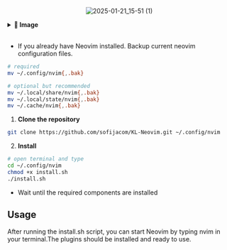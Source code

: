<div align="center">
 
![2025-01-21_15-51 (1)](https://github.com/user-attachments/assets/b5df44ed-9b06-4189-b62c-169b0ac161c2)

</div>


<details>
<summary><b>🦋 Image</b></summary>

<br>

<div align="center">

![2025-01-21_15-48](https://github.com/user-attachments/assets/f03255fb-4f59-474b-a79d-a9010733db50)

</div>

<div align="center">
 
[![Grind Compliant](https://github.com/user-attachments/assets/185ae8f9-46d5-49cf-9696-8de1cd5601c0)

</div>

<div align="center">
 
![2025-01-05_15-52](https://github.com/user-attachments/assets/7077a408-5250-464d-abe3-24143a69401e)

</div>

 <div align="center">
  
![2025-01-18_19-08](https://github.com/user-attachments/assets/138cbb6f-c72b-4461-a9ff-bcb960d4e7a2)
</div>

<div align="center">
 
![2025-01-21_14-46](https://github.com/user-attachments/assets/0b24d56d-f7dc-4967-80be-e83ede90f6bc)
 
</div>

<div align="center">
 
![2025-01-19_15-01](https://github.com/user-attachments/assets/b383ac07-3568-4cc8-8fbb-ec223e20dece)

</div>

<div align="center">
 
![2025-01-21_14-43](https://github.com/user-attachments/assets/d9c145af-2134-44d6-8c4f-c3fac24871fc)

</div>

<div align="center">
 
![2025-01-21_00-01](https://github.com/user-attachments/assets/bf48a821-e31d-4c90-8fa2-3bbae536e1c7)

</div>

<div align="center">

![2025-01-19_16-14](https://github.com/user-attachments/assets/599db183-61c9-4de7-9869-26c8a3754055)

</div>

<div align="center">
 
![2025-01-19_16-12](https://github.com/user-attachments/assets/44cdd3c2-302b-4afc-a782-68a3c2acf67c)

</div>

<div align="center">

![2025-01-20_20-55](https://github.com/user-attachments/assets/581918f1-08f2-44cc-9b2b-677c9b729ed8)

</div>
</details>

<br>

- If you already have Neovim installed. Backup current neovim configuration files.

```sh
# required
mv ~/.config/nvim{,.bak}

# optional but recommended
mv ~/.local/share/nvim{,.bak}
mv ~/.local/state/nvim{,.bak}
mv ~/.cache/nvim{,.bak}
```

1. **Clone the repository**

```sh
git clone https://github.com/sofijacom/KL-Neovim.git ~/.config/nvim
```

2. **Install**
```bash
# open terminal and type
cd ~/.config/nvim
chmod +x install.sh
./install.sh
```
   
- Wait until the required components are installed

## Usage
After running the install.sh script, you can start Neovim by typing nvim in your terminal.The plugins should be installed and ready to use.
